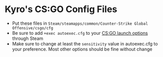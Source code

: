 # Kyro's CS:GO Config Files

* Put these files in `Steam/steamapps/common/Counter-Strike Global Offensive/csgo/cfg`
* Be sure to add `+exec autoexec.cfg` to your [CS:GO launch options](https://dmarket.com/blog/csgo-launch-options/) through Steam
* Make sure to change at least the `sensitivity` value in autoexec.cfg to your preference. Most other options should be fine without change
